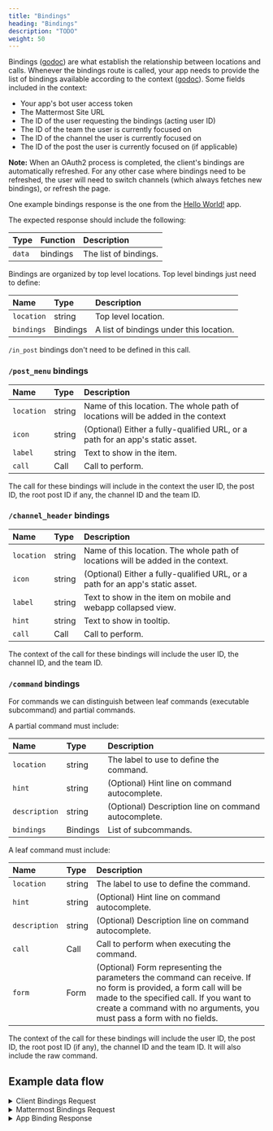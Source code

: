 ```yaml
---
title: "Bindings"
heading: "Bindings"
description: "TODO"
weight: 50
---
```


Bindings ([godoc](https://pkg.go.dev/github.com/mattermost/mattermost-plugin-apps/apps#Binding)) are what establish the relationship between locations and calls. Whenever the bindings route is called, your app needs to provide the list of bindings available according to the context ([godoc](https://pkg.go.dev/github.com/mattermost/mattermost-plugin-apps/apps#Context)). Some fields included in the context:

- Your app's bot user access token
- The Mattermost Site URL
- The ID of the user requesting the bindings (acting user ID)
- The ID of the team the user is currently focused on
- The ID of the channel the user is currently focused on
- The ID of the post the user is currently focused on (if applicable)

**Note:** When an OAuth2 process is completed, the client's bindings are automatically refreshed. For any other case where bindings need to be refreshed, the user will need to switch channels (which always fetches new bindings), or refresh the page.

One example bindings response is the one from the [Hello World!](https://github.com/mattermost/mattermost-plugin-apps/blob/master/examples/go/hello-world/bindings.json) app.

The expected response should include the following:

| Type   | Function | Description           |
| :----- | :------- | :-------------------- |
| `data` | bindings | The list of bindings. |

Bindings are organized by top level locations. Top level bindings just need to define:

| Name       | Type     | Description                             |
| :--------- | :------- | :-------------------------------------- |
| `location` | string   | Top level location.                     |
| `bindings` | Bindings | A list of bindings under this location. |

`/in_post` bindings don't need to be defined in this call.

### `/post_menu` bindings

| Name       | Type   | Description                                                                     |
| :--------- | :----- | :------------------------------------------------------------------------------ |
| `location` | string | Name of this location. The whole path of locations will be added in the context |
| `icon`     | string | (Optional) Either a fully-qualified URL, or a path for an app's static asset.   |
| `label`    | string | Text to show in the item.                                                       |
| `call`     | Call   | Call to perform.                                                                |

The call for these bindings will include in the context the user ID, the post ID, the root post ID if any, the channel ID and the team ID.

### `/channel_header` bindings

| Name       | Type   | Description                                                                      |
| :--------- | :----- | :------------------------------------------------------------------------------- |
| `location` | string | Name of this location. The whole path of locations will be added in the context. |
| `icon`     | string | (Optional) Either a fully-qualified URL, or a path for an app's static asset.    |
| `label`    | string | Text to show in the item on mobile and webapp collapsed view.                    |
| `hint`     | string | Text to show in tooltip.                                                         |
| `call`     | Call   | Call to perform.                                                                 |

The context of the call for these bindings will include the user ID, the channel ID, and the team ID.

### `/command` bindings

For commands we can distinguish between leaf commands (executable subcommand) and partial commands.

A partial command must include:

| Name          | Type     | Description                                          |
| :------------ | :------- | :--------------------------------------------------- |
| `location`    | string   | The label to use to define the command.              |
| `hint`        | string   | (Optional) Hint line on command autocomplete.        |
| `description` | string   | (Optional) Description line on command autocomplete. |
| `bindings`    | Bindings | List of subcommands.                                 |

A leaf command must include:

| Name          | Type   | Description                                                                                                                                  |
| :------------ | :----- | :------------------------------------------------------------------------------------------------------------------------------------------- |
| `location`    | string | The label to use to define the command.                                                                                                      |
| `hint`        | string | (Optional) Hint line on command autocomplete.                                                                                                |
| `description` | string | (Optional) Description line on command autocomplete.                                                                                         |
| `call`        | Call   | Call to perform when executing the command.                                                                                                  |
| `form`        | Form   | (Optional) Form representing the parameters the command can receive. If no form is provided, a form call will be made to the specified call. If you want to create a command with no arguments, you must pass a form with no fields. |

The context of the call for these bindings will include the user ID, the post ID, the root post ID (if any), the channel ID and the team ID. It will also include the raw command.

## Example data flow

<details><summary>Client Bindings Request</summary>

`GET /plugins/com.mattermost.apps/api/v1/bindings?user_id=ws4o4macctyn5ko8uhkkxmgfur&channel_id=qphz13bzbf8c7j778tdnaw3huc&scope=webapp`

</details>

<details><summary>Mattermost Bindings Request</summary>

`POST /plugins/com.mattermost.apps/example/hello/bindings`

```json
{
    "path": "/bindings",
    "context": {
        "app_id": "helloworld",
        "bot_user_id": "i4wzxbk1hbbufq8rnecso96oxr",
        "acting_user_id": "81bqom3kjjbo7bcjcnzs6dc8uh",
        "user_id": "81bqom3kjjbo7bcjcnzs6dc8uh",
        "team_id": "",
        "channel_id": "ytqokpzzcinszf7ywrbdfitusw",
        "mattermost_site_url": "http://localhost:8065",
        "user_agent": "webapp",
        "bot_access_token": "gcn6r3ac178zbxwiw5pc38e8zc"
    }
}
```
</details>

<details><summary>App Binding Response</summary>

```json
{
    "type": "ok",
    "data": [
        {
            "location": "/channel_header",
            "bindings": [
                {
                    "location": "send-button",
                    "icon": "icon.png",
                    "label": "send hello message",
                    "call": {
                        "path": "/send-modal"
                    }
                }
            ]
        },
        {
            "location": "/post_menu",
            "bindings": [
                {
                    "location": "send-button",
                    "icon": "icon.png",
                    "label": "send hello message",
                    "call": {
                        "path": "/send",
                        "expand": {
                            "post": "all"
                        }
                    }
                }
            ]
        },
        {
            "location": "/command",
            "bindings": [
                {
                    "icon": "icon.png",
                    "description": "Hello World app",
                    "hint": "[send]",
                    "bindings": [
                        {
                            "location": "send",
                            "label": "send",
                            "call": {
                                "path": "/send-modal"
                            }
                        }
                    ]
                }
            ]
        }
    ]
}
```
</details>
